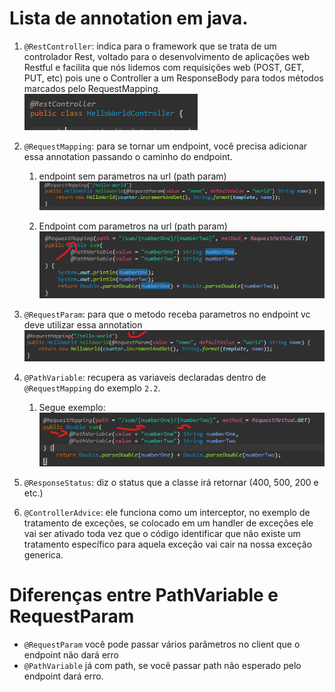 # Lista de annotation em java.

1. `@RestController`: indica para o framework que se trata de um controlador Rest, voltado para o desenvolvimento de aplicações web Restful e facilita que nós lidemos com requisições web (POST, GET, PUT, etc) pois une o Controller a um ResponseBody para todos métodos marcados pelo RequestMapping.<br>
   ![alt](./imgs/RestController.png)

2. `@RequestMapping`: para se tornar um endpoint, você  precisa adicionar essa annotation passando o caminho do endpoint.
   1. endpoint sem parametros na url (path param)
   ![alt](./imgs/request-mapping.png)

   2. Endpoint com parametros na url (path param)
   ![alt](./imgs/request-mapping-path-parameter.png)

3. `@RequestParam`: para que o metodo receba parametros no endpoint vc deve utilizar essa annotation
    ![alt](./imgs/RequestParam.png)

4. `@PathVariable`: recupera as variaveis declaradas dentro de `@RequestMapping` do exemplo `2.2`. 
   1. Segue exemplo:<br>
   ![alt](./imgs/path-variable.png)
   
5. `@ResponseStatus`: diz o status que a classe irá retornar (400, 500, 200 e etc.)
   
6. `@ControllerAdvice`: ele funciona como um interceptor, no exemplo de tratamento de exceções, 
se colocado em um handler de exceções ele vai ser ativado toda vez que o código identificar que não existe um tratamento específico para aquela exceção vai cair na nossa exceção generica.


# Diferenças entre PathVariable e RequestParam

- `@RequestParam` você pode passar vários parâmetros no client que o endpoint não dará erro
- `@PathVariable` já com path, se você passar path não esperado pelo endpoint dará erro.
